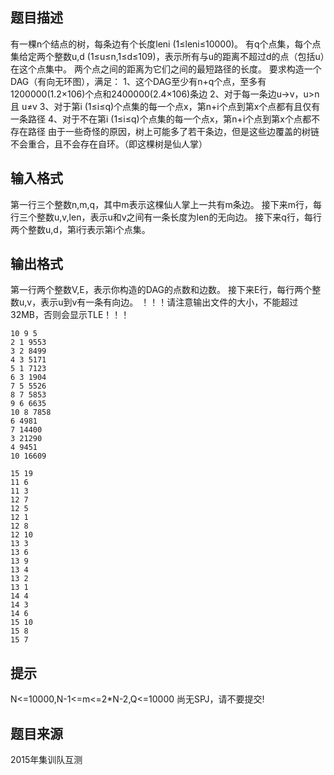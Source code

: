 


## 题目描述
有一棵n个结点的树，每条边有个长度leni (1≤leni≤10000)。
有q个点集，每个点集给定两个整数u,d (1≤u≤n,1≤d≤109)，表示所有与u的距离不超过d的点（包括u）在这个点集中。
两个点之间的距离为它们之间的最短路径的长度。
要求构造一个DAG（有向无环图），满足：
1、这个DAG至少有n+q个点，至多有1200000(1.2×106)个点和2400000(2.4×106)条边
2、对于每一条边u→v，u>n 且 u≠v
3、对于第i (1≤i≤q)个点集的每一个点x，第n+i个点到第x个点都有且仅有一条路径
4、对于不在第i (1≤i≤q)个点集的每一个点x，第n+i个点到第x个点都不存在路径
由于一些奇怪的原因，树上可能多了若干条边，但是这些边覆盖的树链不会重合，且不会存在自环。（即这棵树是仙人掌）
## 输入格式
第一行三个整数n,m,q，其中m表示这棵仙人掌上一共有m条边。
接下来m行，每行三个整数u,v,len，表示u和v之间有一条长度为len的无向边。
接下来q行，每行两个整数u,d，第i行表示第i个点集。
## 输出格式
第一行两个整数V,E，表示你构造的DAG的点数和边数。
接下来E行，每行两个整数u,v，表示u到v有一条有向边。
！！！请注意输出文件的大小，不能超过32MB，否则会显示TLE！！！

```input1
10 9 5
2 1 9553
3 2 8499
4 3 5171
5 1 7123
6 3 1904
7 5 5526
8 7 5853
9 6 6635
10 8 7858
6 4981
7 14400
3 21290
4 9451
10 16609

```

```output1
15 19
11 6
11 3
12 7
12 5
12 1
12 8
12 10
13 3
13 6
13 9
13 4
13 2
13 1
14 4
14 3
14 6
15 10
15 8
15 7
```

## 提示
N<=10000,N-1<=m<=2*N-2,Q<=10000
尚无SPJ，请不要提交!
## 题目来源
2015年集训队互测


